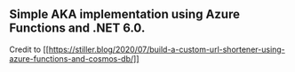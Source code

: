 ## Simple AKA implementation using Azure Functions and .NET 6.0.
Credit to [[https://stiller.blog/2020/07/build-a-custom-url-shortener-using-azure-functions-and-cosmos-db/]]
